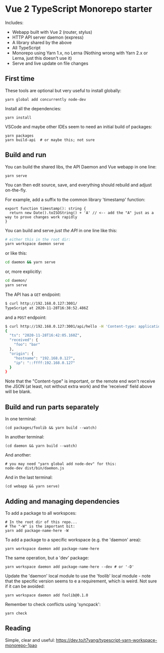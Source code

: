 # Vue 2 TypeScript Monorepo starter

Includes:
- Webapp built with Vue 2 (router, stylus)
- HTTP API server daemon (express)
- A library shared by the above
- All TypeScript
- Monorepo using Yarn 1.x, no Lerna
  (Nothing wrong with Yarn 2.x or Lerna, just this doesn't use it)
- Serve and live update on file changes

## First time

These tools are optional but very useful to install globally:

    yarn global add concurrently node-dev

Install all the dependencies:

    yarn install

VSCode and maybe other IDEs seem to need an initial build of packages:

    yarn packages
    yarn build-api  # or maybe this; not sure

## Build and run

You can build the shared libs, the API Daemon and Vue webapp in one line:

```
yarn serve
```

You can then edit source, save, and everything should rebuild and adjust on-the-fly.

For example, add a suffix to the common library 'timestamp' function:

```
export function timestamp(): string {
  return new Date().toISOString() + 'A' // <-- add the "A" just as a way to prove changes work rapidly
}
```

You can build and serve _just the API_ in one line like this:

```bash
# either this in the root dir:
yarn workspace daemon serve
```

or like this:

```bash
cd daemon && yarn serve
```

or, more explicitly:

```bash
cd daemon/
yarn serve
```

The API has a `GET` endpoint:

```bash
$ curl http://192.168.0.127:3001/
TypeScript at 2020-11-28T16:38:52.486Z
```

and a `POST` endpoint:

```bash
$ curl http://192.168.0.127:3001/api/hello -H 'Content-type: application/json' -d '{"foo":"bar"}'
{
  "ts": "2020-11-28T16:42:05.160Z",
  "received": {
    "foo": "bar"
  },
  "origin": {
    "hostname": "192.168.0.127",
    "ip": "::ffff:192.168.0.127"
  }
}
```

Note that the "Content-type" is important, or the remote end won't receive the JSON (at least,
not without extra work) and the 'received' field above will be blank.

## Build and run parts separately

In one terminal:

    (cd packages/foolib && yarn build --watch)

In another terminal:

    (cd daemon && yarn build --watch)

And another:

    # you may need "yarn global add node-dev" for this:
    node-dev dist/bin/daemon.js

And in the last terminal:

    (cd webapp && yarn serve)

## Adding and managing dependencies

To add a package to all workspces:

    # In the root dir of this repo...
    # The "-W" is the important bit:
    yarn add package-name-here -W

To add a package to a specific workspace (e.g. the 'daemon' area):

    yarn workspace daemon add package-name-here

The same operation, but a 'dev' package:

    yarn workspace daemon add package-name-here --dev # or '-D'

Update the 'daemon' local module to use the 'foolib' local module - note that
the specific version seems to e a requirement, which is weird. Not sure if it
can be avoided:

    yarn workspace daemon add foolib@0.1.0

Remember to check conflicts using 'syncpack':

    yarn check

## Reading

Simple, clear and useful:
https://dev.to/t7yang/typescript-yarn-workspace-monorepo-1pao

